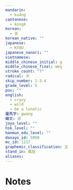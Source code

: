 ```yaml
---
mandarin:
  - kuáng
cantonese:
  - kong4
korean:
  - 광
korean_native: ""
japanese:
  - KYOU
japanese_nanori: ""
vietnamese:
middle_chinese_initial: g
middle_chinese_final: ʉɐŋ
stroke_count: "7"
radical: 犬
skip_number: 1-3-4
grade_level: 5
pos: ""
english:
  - crazy
  - wild
  - be a lunatic
羅馬字: gwang
韓文: 광
joyo_level: ""
hsk_level: ""
hanmun_edu_level: ""
danayo_id: 5050
mc_id: 1217
graphemic_classification: 王
stand_in: 風狂
aliases:
---
```


# Notes
